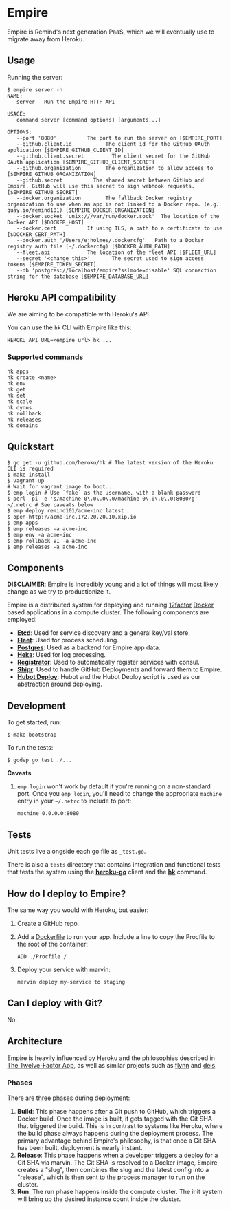 # Empire

Empire is Remind's next generation PaaS, which we will eventually use to migrate
away from Heroku.

## Usage

Running the server:

```console
$ empire server -h
NAME:
   server - Run the Empire HTTP API

USAGE:
   command server [command options] [arguments...]

OPTIONS:
   --port '8080'          The port to run the server on [$EMPIRE_PORT]
   --github.client.id           The client id for the GitHub OAuth application [$EMPIRE_GITHUB_CLIENT_ID]
   --github.client.secret         The client secret for the GitHub OAuth application [$EMPIRE_GITHUB_CLIENT_SECRET]
   --github.organization        The organization to allow access to [$EMPIRE_GITHUB_ORGANIZATION]
   --github.secret          The shared secret between GitHub and Empire. GitHub will use this secret to sign webhook requests. [$EMPIRE_GITHUB_SECRET]
   --docker.organization        The fallback Docker registry organization to use when an app is not linked to a Docker repo. (e.g. quay.io/remind101) [$EMPIRE_DOCKER_ORGANIZATION]
   --docker.socket 'unix:///var/run/docker.sock'  The location of the Docker API [$DOCKER_HOST]
   --docker.cert          If using TLS, a path to a certificate to use [$DOCKER_CERT_PATH]
   --docker.auth '/Users/ejholmes/.dockercfg'   Path to a Docker registry auth file (~/.dockercfg) [$DOCKER_AUTH_PATH]
   --fleet.api            The location of the fleet API [$FLEET_URL]
   --secret '<change this>'       The secret used to sign access tokens [$EMPIRE_TOKEN_SECRET]
   --db 'postgres://localhost/empire?sslmode=disable' SQL connection string for the database [$EMPIRE_DATABASE_URL]

```

## Heroku API compatibility

We are aiming to be compatible with Heroku's API.

You can use the `hk` CLI with Empire like this:

```console
HEROKU_API_URL=<empire_url> hk ...
```

### Supported commands

```console
hk apps
hk create <name>
hk env
hk get
hk set
hk scale
hk dynos
hk rollback
hk releases
hk domains
```

## Quickstart

```console
$ go get -u github.com/heroku/hk # The latest version of the Heroku CLI is required
$ make install
$ vagrant up
# Wait for vagrant image to boot...
$ emp login # Use `fake` as the username, with a blank password
$ perl -pi -e 's/machine 0\.0\.0\.0/machine 0\.0\.0\.0:8080/g' ~/.netrc # See caveats below
$ emp deploy remind101/acme-inc:latest
$ open http://acme-inc.172.20.20.10.xip.io
$ emp apps
$ emp releases -a acme-inc
$ emp env -a acme-inc
$ emp rollback V1 -a acme-inc
$ emp releases -a acme-inc
```

## Components

**DISCLAIMER**: Empire is incredibly young and a lot of things will most likely
change as we try to productionize it.

Empire is a distributed system for deploying and running
[12factor][12factor] [Docker][docker] based
applications in a compute cluster. The following components are employed:

* **[Etcd][etcd]**: Used for service discovery and a general key/val store.
* **[Fleet][fleet]**: Used for process scheduling.
* **[Postgres][postgres]**: Used as a backend for Empire app data.
* **[Heka][heka]**: Used for log processing.
* **[Registrator][registrator]**: Used to automatically register services with consul.
* **[Shipr][shipr]**: Used to handle GitHub Deployments and forward them to Empire.
* **[Hubot Deploy][hubot-deploy]**: Hubot and the Hubot Deploy script is used as our abstraction around deploying.

## Development

To get started, run:

```console
$ make bootstrap
```

To run the tests:

```console
$ godep go test ./...
```

**Caveats**

1. `emp login` won't work by default if you're running on a non-standard port.
   Once you `emp login`, you'll need to change the appropriate `machine` entry in
   your `~/.netrc` to include to port:

   ```
   machine 0.0.0.0:8080
   ```

## Tests

Unit tests live alongside each go file as `_test.go`.

There is also a `tests` directory that contains
integration and functional tests that tests the system
using the
**[heroku-go][heroku-go]**
client and the **[hk][hk]** command.

## How do I deploy to Empire?

The same way you would with Heroku, but easier:

1. Create a GitHub repo.
2. Add a [Dockerfile][dockerfile] to run your app. Include a line to copy the Procfile to the root of the container:

   ```
   ADD ./Procfile /
   ```

3. Deploy your service with marvin:

   ```
   marvin deploy my-service to staging
   ```

## Can I deploy with Git?

No.

## Architecture

Empire is heavily influenced by Heroku and the philosophies described in [The Twelve-Factor App][12factor], as well as similar projects such as [flynn][flynn] and [deis][deis].

### Phases

There are three phases during deployment:

1. **Build**: This phase happens after a Git push to GitHub, which triggers a Docker build. Once the image is built, it gets tagged with the Git SHA that triggered the build. This is in contrast to systems like Heroku, where the build phase always happens during the deployment process. The primary advantage behind Empire's philosophy, is that once a Git SHA has been built, deployment is nearly instant.
2. **Release**: This phase happens when a developer triggers a deploy for a Git SHA via marvin. The Git SHA is resolved to a Docker image, Empire creates a "slug", then combines the slug and the latest config into a "release", which is then sent to the process manager to run on the cluster.
3. **Run**: The run phase happens inside the compute cluster. The init system will bring up the desired instance count inside the cluster.

[12factor]: http://12factor.net/
[consul]: https://github.com/hashicorp/consul
[deis]: http://deis.io/
[docker]: https://www.docker.com/
[dockerfile]: https://docs.docker.com/reference/builder/
[etcd]: https://github.com/coreos/etcd
[fleet]: https://github.com/coreos/fleet
[flynn]: https://flynn.io/
[heka]: http://hekad.readthedocs.org/en/v0.9.0/
[heroku-go]: https://github.com/bgentry/heroku-go
[hk]: https://github.com/heroku/hk
[hubot-deploy]: https://github.com/remind101/hubot-deploy
[legion]: https://github.com/remind101/legion
[postgres]: http://www.postgresql.org/
[registrator]: https://github.com/progrium/registrator
[shipr]: https://github.com/remidn101/shipr
